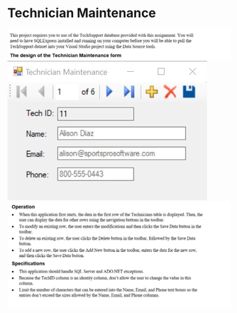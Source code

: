 # Technician Maintenance

![](image/Tech_Specs1.jpg)
![](image/Technician_Maintenance.jpg)
![](image/Tech_Specs2.jpg)
